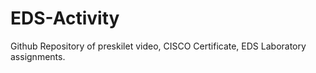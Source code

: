 # EDS-Activity
Github Repository of preskilet video, CISCO Certificate, EDS Laboratory assignments. 
